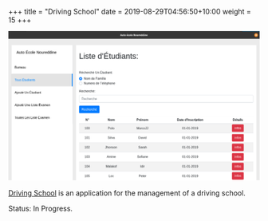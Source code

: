 +++
title = "Driving School"
date = 2019-08-29T04:56:50+10:00
weight = 15
+++


<p style="text-align: center">
   <img src="screenshot.png"><br/>
</p>


[Driving School](https://github.com/idirall22/driving_school_app) is an application for the management of a driving school.

Status: In Progress.
